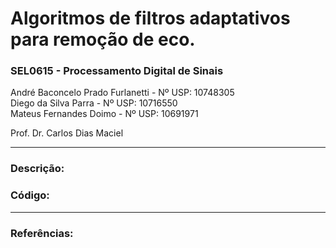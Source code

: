 # Algoritmos de filtros adaptativos para remoção de eco.
<h3>SEL0615 - Processamento Digital de Sinais</h3>

André Baconcelo Prado Furlanetti - Nº USP: 10748305 </br>
Diego da Silva Parra - Nº USP: 10716550</br>
Mateus Fernandes Doimo - Nº USP: 10691971</br>

<p>Prof. Dr. Carlos Dias Maciel</p>
<hr>

<h3>Descrição:</h3>
<p></p>

<h3>Código:</h3>

<hr>
<h3>Referências:</h3>